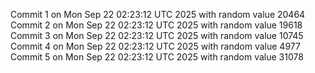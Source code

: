 Commit 1 on Mon Sep 22 02:23:12 UTC 2025 with random value 20464
Commit 2 on Mon Sep 22 02:23:12 UTC 2025 with random value 19618
Commit 3 on Mon Sep 22 02:23:12 UTC 2025 with random value 10745
Commit 4 on Mon Sep 22 02:23:12 UTC 2025 with random value 4977
Commit 5 on Mon Sep 22 02:23:12 UTC 2025 with random value 31078
